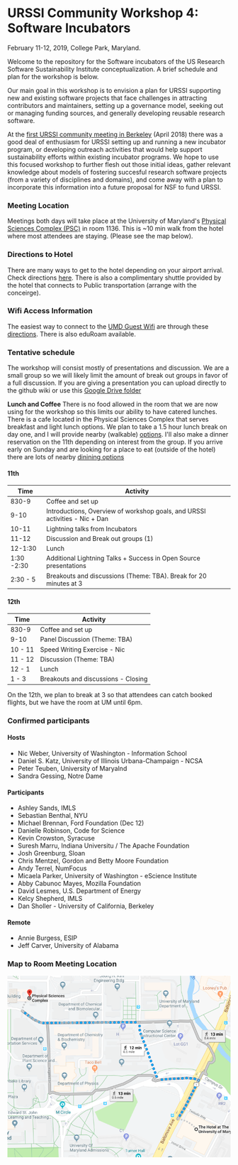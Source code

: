 # URSSI Community Workshop 4: Software Incubators

February 11-12, 2019, College Park, Maryland. 

Welcome to the repository for the Software incubators of the US Research Software Sustainability Institute conceptualization. A brief schedule and plan for the workshop is below. 

Our main goal in this workshop is to envision a plan for URSSI supporting new and existing software projects that face challenges in attracting contributors and maintainers, setting up a governance model, seeking out or managing funding sources, and generally developing reusable research software. 

At the [first URSSI community meeting in Berkeley](http://urssi.us/blog/2018/08/23/report-from-the-first-urssi-workshop/) (April 2018) there was a good deal of enthusiasm for URSSI setting up and running a new incubator program, or developing outreach activities that would help support sustainability efforts within existing incubator programs. We hope to use this focused workshop to further flesh out those initial ideas, gather relevant knowledge about models of fostering succesful research software projects (from a variety of disciplines and domains), and come away with a plan to incorporate this information into a future proposal for NSF to fund URSSI. 

### Meeting Location
Meetings both days will take place at the University of Maryland's [Physical Sciences Complex (PSC)](https://cmns.umd.edu/psc) in room 1136. This is ~10 min walk from the hotel where most attendees are staying. (Please see the map below). 

### Directions to Hotel
There are many ways to get to the hotel depending on your airport arrival. Check directions [here](https://www.thehotelumd.com/parking-transportation/). There is also a complimentary shuttle provided by the hotel that connects to Public transportation (arrange with the conceirge). 

### Wifi Access Information 
The easiest way to connect to the [UMD Guest Wifi](https://umd.service-now.com/itsc?id=kb_article&sys_id=bb47e1c537a33ec0a90963d2b3990ef9) are through these [directions](https://umd.service-now.com/itsc?id=kb_article&sys_id=bb47e1c537a33ec0a90963d2b3990ef9). There is also eduRoam available. 

### Tentative schedule
The workshop will consist mostly of presentations and discussion. We are a small group so we will likely limit the amount of break out groups in favor of a full discussion. If you are giving a presentation you can upload directly to the github wiki or use this [Google Drive folder]()

**Lunch and Coffee** 
There is no food allowed in the room that we are now using for the workshop so this limits our ability to have catered lunches. There is a cafe located in the Physical Sciences Complex that serves breakfast and light lunch options. We plan to take a 1.5 hour lunch break on day one, and I will provide nearby (walkable) [options](http://ling.umd.edu/dining/). I'll also make a dinner reservation on the 11th depending on interest from the group. If you arrive early on Sunday and are looking for a place to eat (outside of the hotel) there are lots of nearby [dinining options](http://ling.umd.edu/dining/)

#### 11th

| Time    | Activity                           |
|---------|------------------------------------|
| 830-9   | Coffee and set up                  |
| 9-10    | Introductions, Overview of workshop goals, and URSSI activities - Nic + Dan |
| 10-11   | Lightning talks from Incubators   |
| 11-12   | Discussion and Break out groups (1)|
| 12-1:30 | Lunch                              |
| 1:30 -2:30 | Additional Lightning Talks + Success in Open Source presentations |
| 2:30 - 5  | Breakouts and discussions (Theme: TBA). Break for 20 minutes at 3 |


#### 12th 
| Time    | Activity                           |
|---------|------------------------------------|
| 830-9   | Coffee and set up                  |
| 9-10    | Panel Discussion (Theme: TBA)      |
| 10 - 11 | Speed Writing Exercise - Nic       |
| 11 - 12 | Discussion (Theme: TBA)            | 
| 12 - 1  | Lunch     |     
| 1 - 3   | Breakouts and discussions - Closing |  

On the 12th, we plan to break at 3 so that attendees can catch booked flights, but we have the room at UM until 6pm. 

### Confirmed participants

#### Hosts 
- Nic Weber, University of Washington - Information School 
- Daniel S. Katz, University of Illinois Urbana-Champaign - NCSA
- Peter Teuben, University of Maryalnd  
- Sandra Gessing, Notre Dame

#### Participants
- Ashley Sands, IMLS 
- Sebastian Benthal, NYU
- Michael Brennan, Ford Foundation (Dec 12)
- Danielle Robinson, Code for Science 
- Kevin Crowston, Syracuse
- Suresh Marru, Indiana Universitu / The Apache Foundation
- Josh Greenburg, Sloan 
- Chris Mentzel, Gordon and Betty Moore Foundation
- Andy Terrel, NumFocus
- Micaela Parker, University of Washington - eScience Institute
- Abby Cabunoc Mayes, Mozilla Foundation 
- David Lesmes, U.S. Department of Energy 
- Kelcy Shepherd, IMLS
- Dan Sholler - University of California, Berkeley

#### Remote 
- Annie Burgess, ESIP 
- Jeff Carver, University of Alabama

### Map to Room Meeting Location
![Route to Meeting Room](https://raw.githubusercontent.com/si2-urssi/software-incubator/master/hotel-meetingroom.png)


